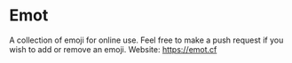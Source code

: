 # Emot
A collection of emoji for online use. Feel free to make a push request if you wish to add or remove an emoji.
Website: https://emot.cf
